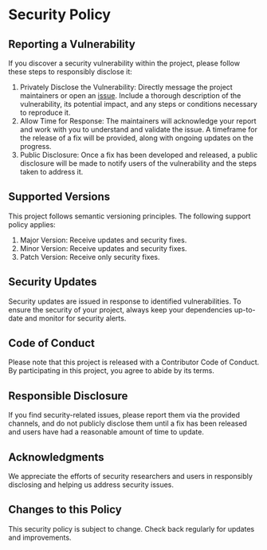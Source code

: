 # Security Policy

## Reporting a Vulnerability
If you discover a security vulnerability within the project, please follow these steps to responsibly disclose it:

1. Privately Disclose the Vulnerability: Directly message the project maintainers or open an [issue](https://github.com/psavarmattas/PhotoRealisticAI/issues/new/choose). Include a thorough description of the vulnerability, its potential impact, and any steps or conditions necessary to reproduce it.
2. Allow Time for Response: The maintainers will acknowledge your report and work with you to understand and validate the issue. A timeframe for the release of a fix will be provided, along with ongoing updates on the progress.
3. Public Disclosure: Once a fix has been developed and released, a public disclosure will be made to notify users of the vulnerability and the steps taken to address it.


## Supported Versions

This project follows semantic versioning principles. The following support policy applies:

1. Major Version: Receive updates and security fixes.
2. Minor Version: Receive updates and security fixes.
3. Patch Version: Receive only security fixes.

## Security Updates
Security updates are issued in response to identified vulnerabilities. To ensure the security of your project, always keep your dependencies up-to-date and monitor for security alerts.

## Code of Conduct
Please note that this project is released with a Contributor Code of Conduct. By participating in this project, you agree to abide by its terms.

## Responsible Disclosure
If you find security-related issues, please report them via the provided channels, and do not publicly disclose them until a fix has been released and users have had a reasonable amount of time to update.

## Acknowledgments
We appreciate the efforts of security researchers and users in responsibly disclosing and helping us address security issues.

## Changes to this Policy
This security policy is subject to change. Check back regularly for updates and improvements.
